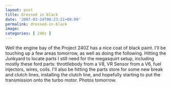 ```yaml
---
layout: post
title: Dressed in black
date: '2007-03-24T08:23:21+00:00'
permalink: dressed-in-black
image: 
categories: [ 240z ]
---
```

Well the engine bay of the Project 240Z has a nice coat of black paint. I'll be touching up a few areas tomorrow, as well as doing the following.
Hitting the Junkyard to locate parts I still need for the megasquirt setup, including mostly these ford parts: throttlebody from a V8, VR Sensor from a V6, fuel injectors, wires, coils. 
I'll also be hitting the parts store for some new break and clutch lines, installing the clutch line, and hopefully starting to put the transmission onto the turbo motor.
Photos tomorrow.

